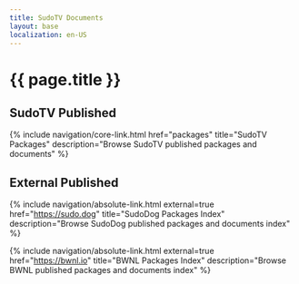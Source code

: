 ```yaml
---
title: SudoTV Documents
layout: base
localization: en-US
---
```


# {{ page.title }}

## SudoTV Published

{% include navigation/core-link.html
    href="packages"
    title="SudoTV Packages"
    description="Browse SudoTV published packages and documents"
%}

## External Published

{% include navigation/absolute-link.html
    external=true
    href="https://sudo.dog"
    title="SudoDog Packages Index"
    description="Browse SudoDog published packages and documents index"
%}

{% include navigation/absolute-link.html
    external=true
    href="https://bwnl.io"
    title="BWNL Packages Index"
    description="Browse BWNL published packages and documents index"
%}